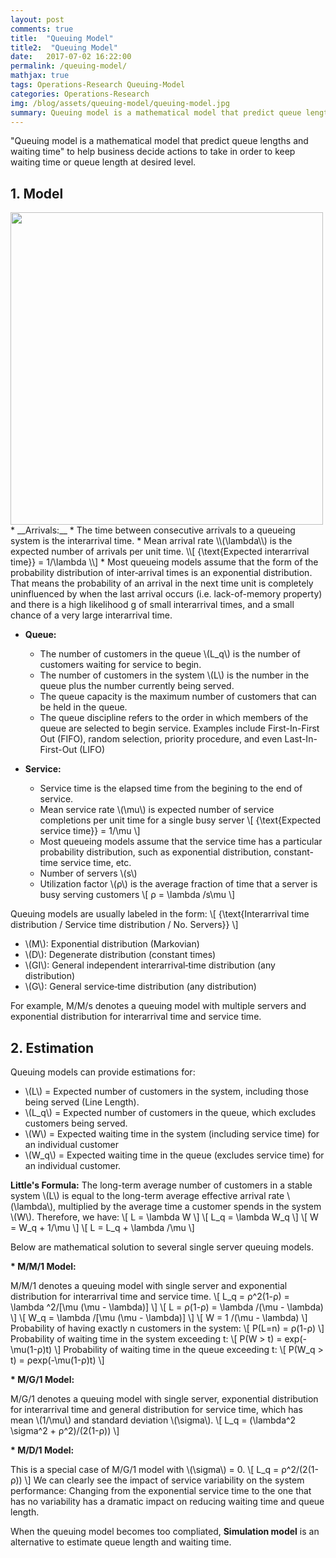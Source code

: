 ```yaml
---
layout: post
comments: true
title:  "Queuing Model"
title2:  "Queuing Model"
date:   2017-07-02 16:22:00
permalink: /queuing-model/
mathjax: true
tags: Operations-Research Queuing-Model
categories: Operations-Research
img: /blog/assets/queuing-model/queuing-model.jpg
summary: Queuing model is a mathematical model that predict queue lengths and waiting time...
---
```



"Queuing model is a mathematical model that predict queue lengths and waiting time" to help business decide actions to take in order to keep waiting time or queue length at desired level.

## 1. Model
<div class="imgcap">
<div >
    <img src="/blog/assets/queuing-model/queuing-model.jpg" width = "500">
</div>
</div>
* __Arrivals:__
  * The time between consecutive arrivals to a queueing system is the interarrival time.
  * Mean arrival rate \\(\lambda\\) is the expected number of arrivals per unit time.
\\[
{\text{Expected interarrival time}} = 1/\lambda
\\]
  * Most queueing models assume that the form of the probability distribution of inter‐arrival times is an exponential distribution. That means the probability of an arrival in the next time unit is completely uninfluenced by when the last arrival occurs (i.e. lack-of-memory property) and there is a high likelihood g of small interarrival times, and a small chance of a very large interarrival time.

* __Queue:__
  * The number of customers in the queue \\(L_q\\) is the number of customers waiting for service to begin.
  * The number of customers in the system \\(L\\) is the number in the queue plus the number currently being served.
  * The queue capacity is the maximum number of customers that can be held in the queue.
  * The queue discipline refers to the order in which members of the queue are selected to begin service. Examples include First-In-First Out (FIFO), random selection, priority procedure, and even Last-In-First-Out (LIFO)

* __Service:__
  * Service time is the elapsed time from the begining to the end of service.
  * Mean service rate \\(\mu\\) is expected number of service completions per unit time for a single busy server
\\[
{\text{Expected service time}} = 1/\mu
\\]
  * Most queueing models assume that the service time has a particular probability distribution, such as exponential distribution, constant-time service time, etc.
  * Number of servers \\(s\\)
  * Utilization factor \\(ρ\\) is the average fraction of time that a server is busy serving customers
\\[
ρ = \lambda /s\mu
\\]

Queuing models are usually labeled in the form:
\\[
{\text{Interarrival time distribution / Service time distribution / No. Servers}}
\\]
  * \\(M\\): Exponential distribution (Markovian)
  * \\(D\\): Degenerate distribution (constant times)
  * \\(GI\\): General independent interarrival‐time distribution (any distribution)
  * \\(G\\): General service‐time distribution (any distribution)

For example, M/M/s denotes a queuing model with multiple servers and exponential distribution for interarrival time and service time.

## 2. Estimation
Queuing models can provide estimations for:
  * \\(L\\) = Expected number of customers in the system, including those being served (Line Length).
  * \\(L_q\\) = Expected number of customers in the queue, which excludes customers being served.
  * \\(W\\) = Expected waiting time in the system (including service time) for an individual customer
  * \\(W_q\\) = Expected waiting time in the queue (excludes service time) for an individual customer.

__Little's Formula:__ The long-term average number of customers in a stable system \\(L\\) is equal to the long-term average effective arrival rate \\(\lambda\\), multiplied by the average time a customer spends in the system \\(W\\). Therefore, we have:
\\[
L = \lambda W
\\]
\\[
L_q = \lambda W_q
\\]
\\[
W = W_q + 1/\mu
\\]
\\[
L = L_q + \lambda /\mu
\\]

Below are mathematical solution to several single server queuing models.

__* M/M/1 Model:__

M/M/1 denotes a queuing model with single server and exponential distribution for interarrival time and service time.
\\[
L_q = ρ^2(1-ρ) = \lambda ^2/[\mu (\mu - \lambda)]
\\]
\\[
L = ρ(1-ρ) = \lambda /(\mu - \lambda)
\\]
\\[
W_q = \lambda /[\mu (\mu - \lambda)]
\\]
\\[
W = 1 /(\mu - \lambda)
\\]
Probability of having exactly n customers in the system:
\\[
P(L=n) = ρ(1-ρ)
\\]
Probability of waiting time in the system exceeding t:
\\[
P(W > t) = exp(-\mu(1-ρ)t)
\\]
Probability of waiting time in the queue exceeding t:
\\[
P(W_q > t) = ρexp(-\mu(1-ρ)t)
\\]


__* M/G/1 Model:__

M/G/1 denotes a queuing model with single server, exponential distribution for interarrival time and general distribution for service time, which has mean \\(1/\mu\\) and standard deviation \\(\sigma\\).
\\[
L_q = (\lambda^2 \sigma^2 + ρ^2)/(2(1-ρ))
\\]


__* M/D/1 Model:__

This is a special case of M/G/1 model with \\(\sigma\\) = 0.
\\[
L_q = ρ^2/(2(1-ρ))
\\]
We can clearly see the impact of service variability on the system performance: Changing from the exponential service time to the one
that has no variability has a dramatic impact on reducing waiting time and queue length.

When the queuing model becomes too compliated, __Simulation model__ is an alternative to estimate queue length and waiting time.

